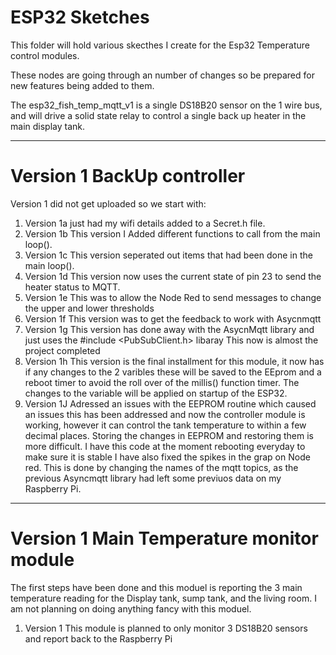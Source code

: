 # ESP32 Sketches

This folder will hold various skecthes I create for the Esp32 Temperature control modules. 

These nodes are going through an number of changes so be prepared for new features being added to them.

The esp32_fish_temp_mqtt_v1 is a single DS18B20 sensor on the 1 wire bus, and will drive a solid state relay to control a single back up heater in the main display tank.

--------------

# Version 1 BackUp controller

Version 1 did not get uploaded so we start with: 

1. Version 1a just had my wifi details added to a Secret.h file.
2. Version 1b This version I Added different functions to call from the main loop().
3. Version 1c This version seperated out items that had been done in the main loop().
4. Version 1d This version now uses the current state of pin 23 to send the heater status to MQTT.
5. Version 1e This was to allow the Node Red to send messages to change the upper and lower thresholds
6. Version 1f This version was to get the feedback to work with Asycnmqtt
7. Version 1g This version has done away with the AsycnMqtt library and just uses the #include <PubSubClient.h> libaray This now is almost the project completed
8. Version 1h This version is the final installment for this module, it now has if any changes to the 2 varibles these will be saved to the EEprom and a reboot timer to avoid the roll over of the millis() function timer. The changes to the variable will be applied on startup of the ESP32.
9. Version 1J Adressed an issues with the EEPROM routine which caused an issues this has been addressed and now the controller module is working, however it can control the tank temperature to within a few decimal places. Storing the changes in EEPROM and restoring them is more difficult. I have this code at the moment rebooting everyday to make sure it is stable I have also fixed the spikes in the grap on Node red. This is done by changing the names of the mqtt topics, as the previous Asyncmqtt library had left some previuos data on my Raspberry Pi.

--------------
# Version 1 Main Temperature monitor module

The first steps have been done and this moduel is reporting the 3 main temperature reading for the Display tank, sump tank, and the living room. I am not planning on doing anything fancy with this moduel.

1. Version 1 This module is planned to only monitor 3 DS18B20 sensors and report back to the Raspberry Pi



































